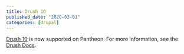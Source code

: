 ```yaml
---
title: Drush 10
published_date: "2020-03-01"
categories: [drupal]
---
```

[Drush 10](/guides/drush#changelog) is now supported on Pantheon. For more information, see the [Drush Docs](/guides/drush).
